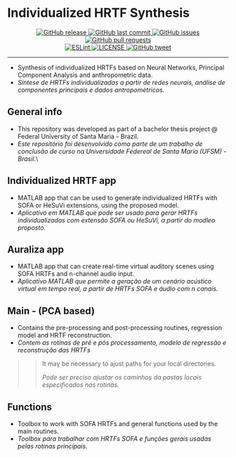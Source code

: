 # Individualized HRTF Synthesis

<p align="center">
  <a href="https://github.com/davircarvalho/Individualized_HRTF_Synthesis/releases/" target="_blank">
    <img alt="GitHub release" src="https://img.shields.io/github/v/release/navendu-pottekkat/nsfw-filter?include_prereleases&style=flat-square">
  </a>

  <a href="https://github.com/davircarvalho/Individualized_HRTF_Synthesis/commits/master" target="_blank">
    <img src="https://img.shields.io/github/last-commit/navendu-pottekkat/nsfw-filter?style=flat-square" alt="GitHub last commit">
  </a>

  <a href="https://github.com/davircarvalho/Individualized_HRTF_Synthesis/issues" target="_blank">
    <img src="https://img.shields.io/github/issues/navendu-pottekkat/nsfw-filter?style=flat-square&color=red" alt="GitHub issues">
  </a>

  <a href="https://github.com/davircarvalho/Individualized_HRTF_Synthesis/pulls" target="_blank">
    <img src="https://img.shields.io/github/issues-pr/navendu-pottekkat/nsfw-filter?style=flat-square&color=blue" alt="GitHub pull requests">
  </a>

  </br>

  <a href="https://standardjs.com" target="_blank">
    <img alt="ESLint" src="https://img.shields.io/badge/code_style-standard-brightgreen.svg?style=flat-square">
  </a>


  <a href="https://github.com/davircarvalho/Individualized_HRTF_Synthesis/blob/master/LICENSE" target="_blank">
    <img alt="LICENSE" src="https://img.shields.io/github/license/navendu-pottekkat/nsfw-filter?style=flat-square&color=yellow">
  <a/>

  <a href="https://ctt.ac/4e4Jt" target="_blank">
    <img src="https://img.shields.io/twitter/url?style=flat-square&logo=twitter&url=https://ctt.ac/4e4Jt" alt="GitHub tweet">
  </a>
</p>
<hr>



- Synthesis of individualized HRTFs based on Neural Networks, Principal Component Analysis and anthropometric data.
- *Síntese de HRTFs individualizadas a partir de redes neurais, análise de componentes principais e dados antropométricos.*

## General info 
- This repository was developed as part of a bachelor thesis project @ Federal University of Santa Maria - Brazil.
- *Este repositório foi desenvolvido como parte de um trabalho de conclusão de curso na Universidade Federeal de Santa Maria (UFSM) - Brasil.*\


## Individualized HRTF app 
- MATLAB app that can be used to generate individualized HRTFs with SOFA or HeSuVi extensions, using the proposed model.
- *Aplicativo em MATLAB que pode ser usado para gerar HRTFs individualizadas com extensão SOFA ou HeSuVi, a partir do modleo proposto.*

## Auraliza app
- MATLAB app that can create real-time virtual auditory scenes using SOFA HRTFs and n-channel audio input.
- *Aplicativo MATLAB que permite a geração de um cenário acústico virtual em tempo real, a partir de HRTFs SOFA e áudio com n canais.*


## Main - (PCA based)
- Contains the pre-processing and post-processing routines, regression model and HRTF reconstruction.
- *Contem as rotinas de pré e pós processamento, modelo de regressão e reconstrução das HRTFs*

>> It may be necessary to ajust paths for your local directories.
>>
>> *Pode ser preciso ajustar os caminhos da pastas locais especificados nas rotinas.*


## Functions 
- Toolbox to work with SOFA HRTFs and general functions used by the main routines.
- *Toolbox para trabalhar com HRTFs SOFA e funções gerais usadas pelas rotinas principais.*
